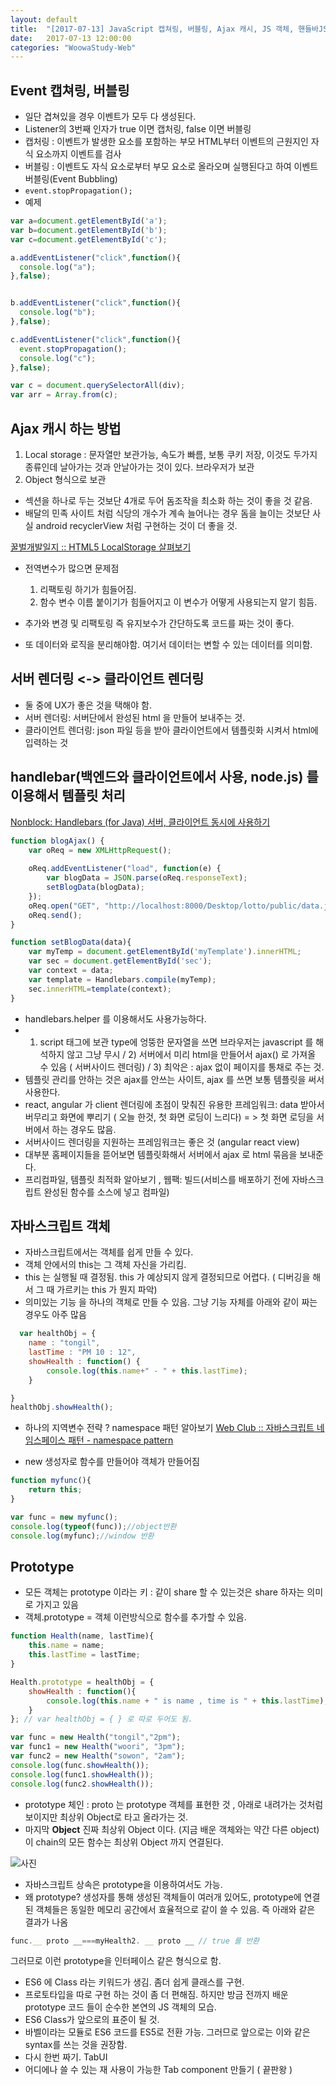 ```yaml
---
layout: default
title:  "[2017-07-13] JavaScript 캡쳐링, 버블링, Ajax 캐시, JS 객체, 핸들바JS, Prototype"
date:   2017-07-13 12:00:00
categories: "WoowaStudy-Web"
---
```



##  Event 캡쳐링, 버블링
* 일단 겹쳐있을 경우 이벤트가 모두 다 생성된다.
* Listener의 3번째 인자가 true 이면 캡처링, false 이면 버블링
* 캡처링 : 이벤트가 발생한 요소를 포함하는 부모 HTML부터 이벤트의 근원지인 자식 요소까지 이벤트를 검사
* 버블링 : 이벤트도 자식 요소로부터 부모 요소로 올라오며 실행된다고 하여 이벤트 버블링(Event Bubbling)
* `event.stopPropagation();`
* 예제

```javascript
var a=document.getElementById('a');
var b=document.getElementById('b');
var c=document.getElementById('c');

a.addEventListener("click",function(){
  console.log("a");
},false);


b.addEventListener("click",function(){
  console.log("b");
},false);

c.addEventListener("click",function(){
  event.stopPropagation();
  console.log("c");
},false);

var c = document.querySelectorAll(div);
var arr = Array.from(c);
```


## Ajax 캐시 하는 방법
1. Local storage : 문자열만 보관가능, 속도가 빠름, 보통 쿠키 저장, 이것도 두가지 종류인데 날아가는 것과 안날아가는 것이 있다. 브라우저가 보관
2. Object 형식으로 보관
* 섹션을 하나로 두는 것보단 4개로 두어 돔조작을 최소화 하는 것이 좋을 것 같음.
* 배달의 민족 사이트 처럼 식당의 개수가 계속 늘어나는 경우 돔을 늘이는 것보단 사실 android recyclerView 처럼 구현하는 것이 더 좋을 것.

[꿀벌개발일지 :: HTML5 LocalStorage 살펴보기](http://ohgyun.com/417)


* 전역변수가 많으면 문제점
 
  1. 리팩토링 하기가 힘들어짐.
  2. 함수 변수 이름 붙이기가 힘들어지고 이 변수가 어떻게 사용되는지 알기 힘듬.

* 추가와 변경 및 리팩토링 즉 유지보수가 간단하도록 코드를 짜는 것이 좋다. 
* 또 데이터와 로직을 분리해야함. 여기서 데이터는 변할 수 있는 데이터를 의미함.

## 서버 렌더링 <-> 클라이언트 렌더링 
* 둘 중에 UX가 좋은 것을 택해야 함.
* 서버 렌더링: 서버단에서 완성된 html 을 만들어 보내주는 것.
* 클라이언트 렌더링: json 파일 등을 받아 클라이언트에서 템플릿화 시켜서 html에 입력하는 것

## handlebar(백엔드와 클라이언트에서 사용, node.js) 를 이용해서 템플릿 처리
[Nonblock: Handlebars (for Java) 서버, 클라이언트 동시에 사용하기](http://blog.javarouka.me/2014/08/handlebars-for-java_31.html)


```javascript
function blogAjax() {
	var oReq = new XMLHttpRequest(); 
	
	oReq.addEventListener("load", function(e) {
		var blogData = JSON.parse(oReq.responseText);
		setBlogData(blogData);
	});
	oReq.open("GET", "http://localhost:8000/Desktop/lotto/public/data.json");
	oReq.send(); 
}

function setBlogData(data){
	var myTemp = document.getElementById('myTemplate').innerHTML;
	var sec = document.getElementById('sec');
	var context = data;
	var template = Handlebars.compile(myTemp);
	sec.innerHTML=template(context);
}

```

* handlebars.helper 를 이용해서도 사용가능하다.
* 1) script 태그에 보관 type에 엉뚱한 문자열을 쓰면 브라우저는 javascript 를 해석하지 않고 그냥 무시 / 2) 서버에서 미리 html을 만들어서 ajax() 로 가져올 수 있음 ( 서버사이드 렌더링)  / 3) 최악은 : ajax 없이 페이지를 통채로 주는 것.
* 템플릿 관리를 안하는 것은 ajax를 안쓰는 사이트, ajax 를 쓰면 보통 템플릿을 써서 사용한다.
* react, angular 가 client 렌더링에 초점이 맞춰진 유용한 프레임워크: data 받아서 버무리고 화면에 뿌리기 ( 오늘 한것,  첫 화면 로딩이 느리다) = > 첫 화면 로딩을 서버에서 하는 경우도 많음.
* 서버사이드 렌더링을 지원하는 프레임워크는 좋은 것 (angular react view)
* 대부분 홈페이지들을 뜯어보면 템플릿화해서 서버에서 ajax 로 html 묶음을 보내준다.
* 프리컴파일, 템플릿 최적화 알아보기 , 웹팩: 빌드(서비스를 배포하기 전에 자바스크립트 완성된 함수를 소스에 넣고 컴파일)


## 자바스크립트 객체
* 자바스크립트에서는 객체를 쉽게 만들 수 있다.
* 객체 안에서의 this는 그 객체 자신을 가리킴.
* this 는 실행될 때 결정됨. this 가 예상되지 않게 결정되므로 어렵다. ( 디버깅을 해서 그 때 가르키는 this 가 뭔지 파악)
* 의미있는 기능 을 하나의 객체로 만들 수 있음. 그냥 기능 자체를 아래와 같이 짜는 경우도 아주 많음

```javascript
  var healthObj = {
	name : "tongil",
	lastTime : "PM 10 : 12",
	showHealth : function() {
		console.log(this.name+" - " + this.lastTime);
	}

}
healthObj.showHealth();
``` 

* 하나의 지역변수 전략 ? namespace 패턴 알아보기
 [Web Club :: 자바스크립트 네임스페이스 패턴 - namespace pattern](http://webclub.tistory.com/311)

* new  생성자로 함수를 만들어야 객체가 만들어짐

```javascript
function myfunc(){
	return this;
}

var func = new myfunc();
console.log(typeof(func));//object반환
console.log(myfunc);//window 반환
```

## Prototype
* 모든 객체는 prototype 이라는 키 : 같이 share 할 수 있는것은 share 하자는 의미로 가지고 있음
* 객체.prototype = 객체 이런방식으로 함수를 추가할 수 있음.

```javascript
function Health(name, lastTime){
	this.name = name;
	this.lastTime = lastTime;
}

Health.prototype = healthObj = {
	showHealth : function(){
		console.log(this.name + " is name , time is " + this.lastTime);
	}
}; // var healthObj = { } 로 따로 두어도 됨.

var func = new Health("tongil","2pm");
var func1 = new Health("woori", "3pm");
var func2 = new Health("sowon", "2am");
console.log(func.showHealth());
console.log(func1.showHealth());
console.log(func2.showHealth());
```

* prototype 체인 : proto 는 prototype 객체를 표현한 것 , 아래로 내려가는 것처럼 보이지만 최상위 Object로 타고 올라가는 것. 
* 마지막 **Object** 진짜 최상위 Object 이다. (지금 배운 객체와는 약간 다른 object) 이 chain의 모든 함수는 최상위 Object 까지 연결된다.

![사진]({{tong9433.github.io}}/image/woowastudy/woowa0713.png)

* 자바스크립트 상속은 prototype을 이용하여서도 가능.
* 왜 prototype? 생성자를 통해 생성된 객체들이 여러개 있어도, prototype에 연결된 객체들은 동일한 메모리 공간에서 효율적으로 같이 쓸 수 있음. 즉 아래와 같은 결과가 나옴

```javascript
func.__ proto __===myHealth2. __ proto __ // true 를 반환
```

그러므로 이런 prototype을 인터페이스 같은 형식으로 함.

* ES6 에 Class 라는 키워드가 생김. 좀더 쉽게 클래스를 구현. 
* 프로토타입을 따로 구현 하는 것이 좀 더 편해짐. 하지만 방금 전까지 배운 prototype 코드 들이 순수한 본연의 JS 객체의 모습. 
* ES6 Class가 앞으로의 표준이 될 것. 
* 바벨이라는 모듈로 ES6 코드를 ES5로 전환 가능. 그러므로 앞으로는 이와 같은 syntax를 쓰는 것을 권장함.
* 다시 한번 짜기. TabUI 
* 어디에나 쓸 수 있는 재 사용이 가능한 Tab component 만들기 ( 끝판왕 )